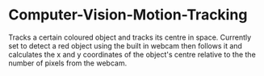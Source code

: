 # Computer-Vision-Motion-Tracking
Tracks a certain coloured object and tracks its centre in space.
Currently set to detect a red object using the built in webcam then follows it and calculates the x and y coordinates of the object's centre 
relative to the the number of pixels from the webcam. 

